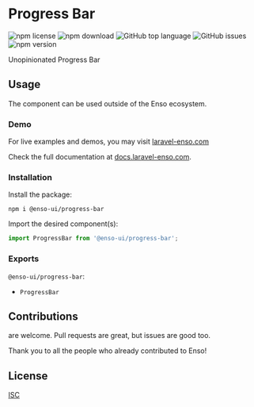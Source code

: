 # Progress Bar

![npm license](https://img.shields.io/npm/l/@enso-ui/progress-bar.svg) 
![npm download](https://img.shields.io/npm/dm/@enso-ui/progress-bar.svg) 
![GitHub top language](https://img.shields.io/github/languages/top/enso-ui/progress-bar.svg) 
![GitHub issues](https://img.shields.io/github/issues/enso-ui/progress-bar.svg) 
![npm version](https://img.shields.io/npm/v/@enso-ui/progress-bar.svg) 

Unopinionated Progress Bar

## Usage
The component can be used outside of the Enso ecosystem.

### Demo

For live examples and demos, you may visit [laravel-enso.com](https://www.laravel-enso.com)

Check the full documentation at  [docs.laravel-enso.com](https://docs.laravel-enso.com).

### Installation

Install the package:
```
npm i @enso-ui/progress-bar
```
Import the desired component(s):
```js
import ProgressBar from '@enso-ui/progress-bar';
```

### Exports

`@enso-ui/progress-bar`:
- `ProgressBar`


## Contributions

are welcome. Pull requests are great, but issues are good too.

Thank you to all the people who already contributed to Enso!

## License

[ISC](https://opensource.org/licenses/ISC)
